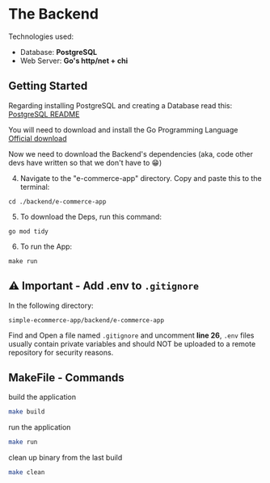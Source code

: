 # The Backend

Technologies used:

- Database: **PostgreSQL**
- Web Server: **Go's http/net + chi**

## Getting Started

Regarding installing PostgreSQL and creating a Database read this: [PostgreSQL README](./internal/database/sql/README.md)

You will need to download and install the Go Programming Language [Official download](https://go.dev/doc/install)

Now we need to download the Backend's dependencies (aka, code other devs have written so that we don't have to 😁)

4. Navigate to the "e-commerce-app" directory. Copy and paste this to the terminal:

```
cd ./backend/e-commerce-app
```

5. To download the Deps, run this command:

```
go mod tidy
```

6. To run the App:

```
make run
```

## ⚠ Important - Add .env to `.gitignore`

In the following directory:

```
simple-ecommerce-app/backend/e-commerce-app
```

Find and Open a file named `.gitignore` and uncomment **line 26**, `.env` files usually contain private variables and should NOT be uploaded to a remote repository for security reasons.

## MakeFile - Commands

build the application

```bash
make build
```

run the application

```bash
make run
```

clean up binary from the last build

```bash
make clean
```
